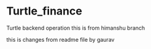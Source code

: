 # Turtle_finance
Turtle backend operation
this is from himanshu branch



this is changes from readme file by gaurav